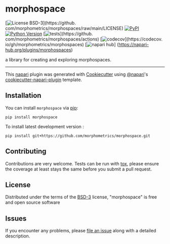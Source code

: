 # morphospace

[![License BSD-3](https://img.shields.io/pypi/l/morphospaces.svg?color=green)](https://github.
com/morphometrics/morphospaces/raw/main/LICENSE)
[![PyPI](https://img.shields.io/pypi/v/morphospaces.svg?color=green)](https://pypi.org/project/morphospaces)
[![Python Version](https://img.shields.io/pypi/pyversions/morphospaces.svg?color=green)](https://python.org)
[![tests](https://github.com/morphometrics/morphospace/workflows/tests/badge.svg)](https://github.
com/morphometrics/morphospaces/actions)
[![codecov](https://codecov.io/gh/morphometrics/morphospace/branch/main/graph/badge.svg)](https://codecov.
io/gh/morphometrics/morphospaces)
[![napari hub](https://img.shields.io/endpoint?url=https://api.napari-hub.org/shields/morphospace)]
(https://napari-hub.org/plugins/morphospaces)

a library for creating  and exploring morphospaces.

----------------------------------

This [napari] plugin was generated with [Cookiecutter] using [@napari]'s [cookiecutter-napari-plugin] template.

<!--
Don't miss the full getting started guide to set up your new package:
https://github.com/napari/cookiecutter-napari-plugin#getting-started

and review the napari docs for plugin developers:
https://napari.org/plugins/index.html
-->

## Installation

You can install `morphospace` via [pip]:

    pip install morphospace



To install latest development version :

    pip install git+https://github.com/morphometrics/morphospace.git


## Contributing

Contributions are very welcome. Tests can be run with [tox], please ensure
the coverage at least stays the same before you submit a pull request.

## License

Distributed under the terms of the [BSD-3] license,
"morphospace" is free and open source software

## Issues

If you encounter any problems, please [file an issue] along with a detailed description.

[napari]: https://github.com/napari/napari
[Cookiecutter]: https://github.com/audreyr/cookiecutter
[@napari]: https://github.com/napari
[MIT]: http://opensource.org/licenses/MIT
[BSD-3]: http://opensource.org/licenses/BSD-3-Clause
[GNU GPL v3.0]: http://www.gnu.org/licenses/gpl-3.0.txt
[GNU LGPL v3.0]: http://www.gnu.org/licenses/lgpl-3.0.txt
[Apache Software License 2.0]: http://www.apache.org/licenses/LICENSE-2.0
[Mozilla Public License 2.0]: https://www.mozilla.org/media/MPL/2.0/index.txt
[cookiecutter-napari-plugin]: https://github.com/napari/cookiecutter-napari-plugin

[file an issue]: https://github.com/morphometrics/morphospace/issues

[napari]: https://github.com/napari/napari
[tox]: https://tox.readthedocs.io/en/latest/
[pip]: https://pypi.org/project/pip/
[PyPI]: https://pypi.org/
